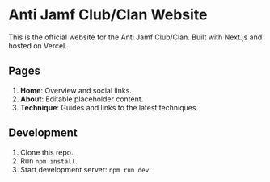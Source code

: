 # Anti Jamf Club/Clan Website

This is the official website for the Anti Jamf Club/Clan. Built with Next.js and hosted on Vercel.

## Pages
1. **Home**: Overview and social links.
2. **About**: Editable placeholder content.
3. **Technique**: Guides and links to the latest techniques.

## Development
1. Clone this repo.
2. Run `npm install`.
3. Start development server: `npm run dev`.

